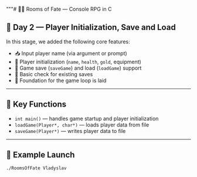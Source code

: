 """# 🧙‍♂️ Rooms of Fate — Console RPG in C

## 📅 Day 2 — Player Initialization, Save and Load

In this stage, we added the following core features:

- 📥 Input player name (via argument or prompt)
- 👤 Player initialization (`name`, `health`, `gold`, equipment)
- 💾 Game save (`saveGame`) and load (`loadGame`) support
- 🧪 Basic check for existing saves
- 🧱 Foundation for the game loop is laid

---

## 📂 Key Functions

- `int main()` — handles game startup and player initialization
- `loadGame(Player*, char*)` — loads player data from file
- `saveGame(Player*)` — writes player data to file

---

## 🧪 Example Launch

```bash
./RoomsOfFate Vladyslav